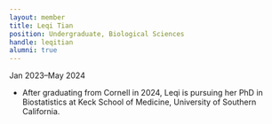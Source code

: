 ```yaml
---
layout: member
title: Leqi Tian
position: Undergraduate, Biological Sciences
handle: leqitian
alumni: true
---
```

Jan 2023–May 2024

* After graduating from Cornell in 2024, Leqi is pursuing her PhD in Biostatistics at Keck School of Medicine, University of Southern California.

